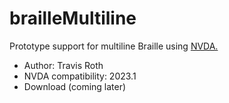 # brailleMultiline
Prototype support for multiline Braille using [NVDA.][1]
* Author: Travis Roth
* NVDA compatibility: 2023.1
* Download (coming later)


[1]: https://www.nvaccess.org/
